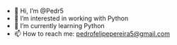 - 👋 Hi, I’m @Pedr5
- 👀 I’m interested in working with Python
- 🌱 I’m currently learning Python
- 📫 How to reach me: pedrofelipepereira5@gmail.com

<!---
Pedr5/Pedr5 is a ✨ special ✨ repository because its `README.md` (this file) appears on your GitHub profile.
You can click the Preview link to take a look at your changes.
--->
